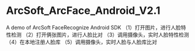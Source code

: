 # ArcSoft_ArcFace_Android_V2.1
A demo of ArcSoft FaceRecognize Android SDK
（1）打开图片，进行人脸特性检测
（2）打开俩张图片，进行人脸比对
（3）调用摄像头，实时人脸特性检测
（4）在本地注册人脸库
（5）调用摄像头，实时人脸与人脸库比对

